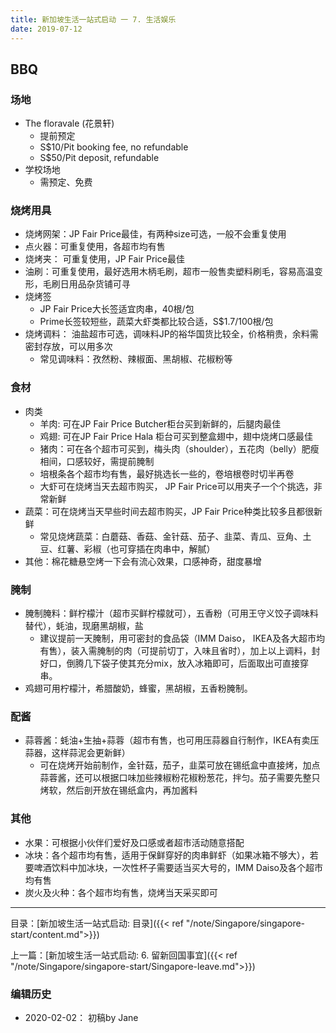 ```yaml
---
title: 新加坡生活一站式启动 一 7. 生活娱乐
date: 2019-07-12
---
```


## BBQ

### 场地

- The floravale (花景轩)
    - 提前预定
    - S$10/Pit booking fee, no refundable
    - S$50/Pit deposit, refundable
- 学校场地
    - 需预定、免费


### 烧烤用具

- 烧烤网架：JP Fair Price最佳，有两种size可选，一般不会重复使用
- 点火器：可重复使用，各超市均有售
- 烧烤夹： 可重复使用，JP Fair Price最佳
- 油刷：可重复使用，最好选用木柄毛刷，超市一般售卖塑料刷毛，容易高温变形，毛刷日用品杂货铺可寻
- 烧烤签
    - JP Fair Price大长签适宜肉串，40根/包
    - Prime长签较短些，蔬菜大虾类都比较合适，S$1.7/100根/包
- 烧烤调料： 油盐超市可选，调味料JP的裕华国货比较全，价格稍贵，余料需密封存放，可以用多次
    - 常见调味料：孜然粉、辣椒面、黑胡椒、花椒粉等


### 食材

- 肉类
    - 羊肉: 可在JP Fair Price Butcher柜台买到新鲜的，后腿肉最佳
    - 鸡翅: 可在JP Fair Price Hala 柜台可买到整盒翅中，翅中烧烤口感最佳
    - 猪肉：可在各个超市可买到，梅头肉（shoulder），五花肉（belly）肥瘦相间，口感较好，需提前腌制
    - 培根条各个超市均有售，最好挑选长一些的，卷培根卷时切半再卷
    - 大虾可在烧烤当天去超市购买， JP Fair Price可以用夹子一个个挑选，非常新鲜
- 蔬菜：可在烧烤当天早些时间去超市购买，JP Fair Price种类比较多且都很新鲜
    - 常见烧烤蔬菜：白蘑菇、香菇、金针菇、茄子、韭菜、青瓜、豆角、土豆、红薯、彩椒（也可穿插在肉串中，解腻）
- 其他：棉花糖悬空烤一下会有流心效果，口感神奇，甜度暴增


### 腌制

- 腌制腌料：鲜柠檬汁（超市买鲜柠檬就可），五香粉（可用王守义饺子调味料替代），蚝油，现磨黑胡椒，盐
    - 建议提前一天腌制，用可密封的食品袋（IMM Daiso， IKEA及各大超市均有售），装入需腌制的肉（可提前切丁，入味且省时），加上以上调料，封好口，倒腾几下袋子使其充分mix，放入冰箱即可，后面取出可直接穿串。
- 鸡翅可用柠檬汁，希腊酸奶，蜂蜜，黑胡椒，五香粉腌制。


### 配酱

- 蒜蓉酱：蚝油+生抽+蒜蓉（超市有售，也可用压蒜器自行制作，IKEA有卖压蒜器，这样蒜泥会更新鲜）
    - 可在烧烤开始前制作，金针菇，茄子，韭菜可放在锡纸盒中直接烤，加点蒜蓉酱，还可以根据口味加些辣椒粉花椒粉葱花，拌匀。茄子需要先整只烤软，然后剖开放在锡纸盒内，再加酱料


### 其他

- 水果：可根据小伙伴们爱好及口感或者超市活动随意搭配
- 冰块：各个超市均有售，适用于保鲜穿好的肉串鲜虾（如果冰箱不够大），若要啤酒饮料中加冰块，一次性杯子需要适当买大号的，IMM Daiso及各个超市均有售
- 炭火及火种：各个超市均有售，烧烤当天采买即可



--------------------
目录：[新加坡生活一站式启动: 目录]({{< ref "/note/Singapore/singapore-start/content.md">}})

上一篇：[新加坡生活一站式启动: 6. 留新回国事宜]({{< ref "/note/Singapore/singapore-start/Singapore-leave.md">}})



### 编辑历史

- 2020-02-02： 初稿by Jane

